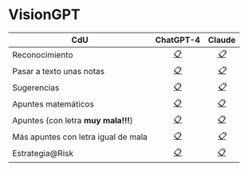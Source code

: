# VisionGPT

|CdU|ChatGPT-4|Claude|
|-|:-:|:-:|
|Reconocimiento|[📋](https://chat.openai.com/c/3e02741d-0ae9-4515-8952-cab698331a86)|[*📋*]()
|Pasar a texto unas notas|[📋](https://chat.openai.com/c/0efbcd4a-4e95-4735-8ab3-809c34860ead)|[*📋*]()
|Sugerencias|[📋](https://chat.openai.com/c/c9a5faa6-7ea0-4ea5-b7c2-6caddea30d7e)|[*📋*]()
|Apuntes matemáticos|[📋](https://chat.openai.com/c/307da74b-1bf4-464f-bae5-32349d9ea7e2)|[📋](https://claude.ai/chat/e5793815-e472-4269-a7d3-a027f49519e4)
|Apuntes (con letra **muy mala!!!**)|[📋](https://chat.openai.com/c/86ea9386-d284-47cb-adbd-7cc4217af7c6)|[📋](https://claude.ai/chat/efc2d37d-c4e2-45ad-86ca-e92f0de84083)
|Más apuntes con letra igual de mala|[📋](https://chat.openai.com/c/abe3b41a-a9af-4e9c-afaa-65bb2790946a)|[*📋*]()
|Estrategia@Risk|[📋](https://chat.openai.com/c/36e7e419-ebfc-4c5d-8c25-0fed61d3efbe)|[📋](https://claude.ai/chat/40a6131e-416f-4c99-a1fe-8a84fc42b451)
